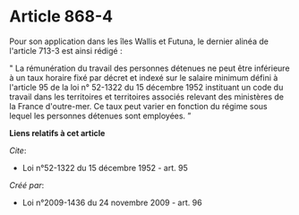 # Article 868-4

Pour son application dans les îles Wallis et Futuna, le dernier alinéa de l'article 713-3 est ainsi rédigé : 

" La rémunération du travail des personnes détenues ne peut être inférieure à un taux horaire fixé par décret et indexé sur
le salaire minimum défini à l'article 95 de la loi n° 52-1322 du 15 décembre 1952 instituant un code du travail dans les
territoires et territoires associés relevant des ministères de la France d'outre-mer. Ce taux peut varier en fonction du
régime sous lequel les personnes détenues sont employées. ”

**Liens relatifs à cet article**

_Cite_:

  - Loi n°52-1322 du 15 décembre 1952 - art. 95

_Créé par_:

  - Loi n°2009-1436 du 24 novembre 2009 - art. 96
